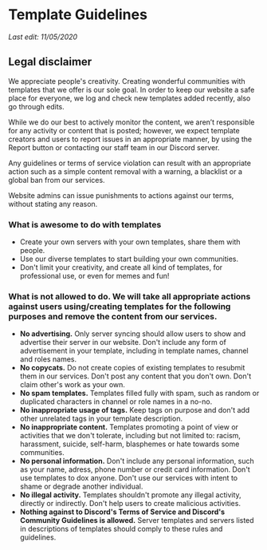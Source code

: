 # Template Guidelines
*Last edit: 11/05/2020*

## Legal disclaimer
We appreciate people's creativity. Creating wonderful communities with templates that we offer is our sole goal. In order to keep our website a safe place for everyone, we log and check new templates added recently, also go through edits. 

While we do our best to actively monitor the content, we aren’t responsible for any activity or content that is posted; however, we expect template creators and users to report issues in an appropriate manner, by using the Report button or contacting our staff team in our Discord server.

Any guidelines or terms of service violation can result with an appropriate action such as a simple content removal with a warning, a blacklist or a global ban from our services.

Website admins can issue punishments to actions against our terms, without stating any reason.

### What is awesome to do with templates
- Create your own servers with your own templates, share them with people.
- Use our diverse templates to start building your own communities.
- Don't limit your creativity, and create all kind of templates, for professional use, or even for memes and fun!

### What is not allowed to do. We will take all appropriate actions against users using/creating templates for the following purposes and remove the content from our services.

- **No advertising.** Only server syncing should allow users to show and advertise their server in our website. Don't include any form of advertisement in your template, including in template names, channel and roles names.
- **No copycats.** Do not create copies of existing templates to resubmit them in our services. Don't post any content that you don't own. Don't claim other's work as your own.
- **No spam templates.** Templates filled fully with spam, such as random or duplicated characters in channel or role names in a no-no.
- **No inappropriate usage of tags.** Keep tags on purpose and don't add other unrelated tags in your template description.
- **No inappropriate content.** Templates promoting a point of view or activities that we don't tolerate, including but not limited to: racism, harassment, suicide, self-harm, blasphemes or hate towards some communities.
- **No personal information.** Don't include any personal information, such as your name, adress, phone number or credit card information. Don't use templates to dox anyone. Don't use our services with intent to shame or degrade another individual.
- **No illegal activity.** Templates shouldn't promote any illegal activity, directly or indirectly. Don't help users to create malicious activities.
- **Nothing against to Discord's Terms of Service and Discord's Community Guidelines is allowed.** Server templates and servers listed in descriptions of templates should comply to these rules and guidelines.
